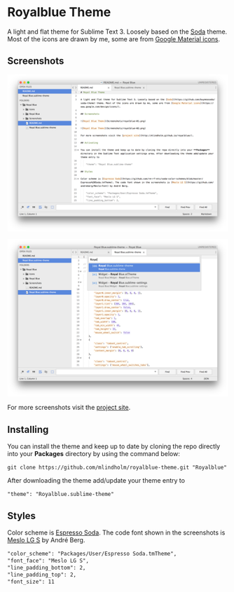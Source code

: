 # Royalblue Theme

A light and flat theme for Sublime Text 3. Loosely based on the [Soda](https://github.com/buymeasoda/soda-theme) theme. Most of the icons are drawn by me, some are from [Google Material icons](https://www.google.com/design/icons/).

## Screenshots

![Royalblue Theme](Screenshots/royalblue-01.png)

![Royalblue Theme](Screenshots/royalblue-02.png)

For more screenshots visit the [project site](http://mlindholm.github.io/royalblue/).

## Installing

You can install the theme and keep up to date by cloning the repo directly into your **Packages** directory by using the command below:
  
    git clone https://github.com/mlindholm/royalblue-theme.git "Royalblue"

After downloading the theme add/update your theme entry to 
    
    "theme": "Royalblue.sublime-theme"

## Styles

Color scheme is [Espresso Soda](https://github.com/rm-rf-etc/soda-color-schemes/blob/master/Espresso%20Soda.tmTheme). The code font shown in the screenshots is [Meslo LG S](https://github.com/andreberg/Meslo-Font) by André Berg. 

    "color_scheme": "Packages/User/Espresso Soda.tmTheme",
    "font_face": "Meslo LG S",
    "line_padding_bottom": 2,
    "line_padding_top": 2,
    "font_size": 11